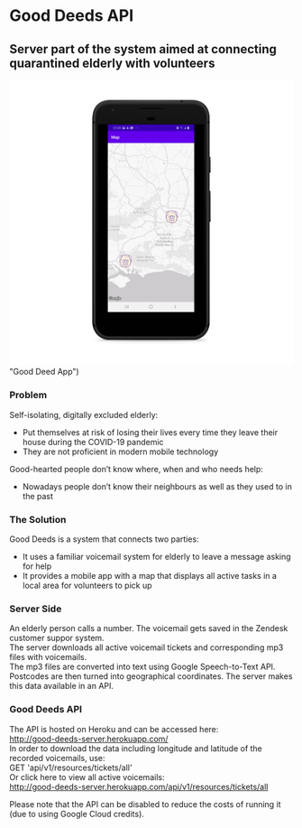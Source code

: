 # Good Deeds API
## Server part of the system aimed at connecting quarantined elderly with volunteers  

![alt text](resources/showcase.png?raw=True)  "Good Deed App")

### Problem  
Self-isolating, digitally excluded elderly:  
* Put themselves at risk of losing their lives every time they leave their house during the COVID-19 pandemic   
* They are not proficient in modern mobile technology  

Good-hearted people don’t know where, when and who needs help:  
* Nowadays people don’t know their neighbours as well as they used to in the past    

### The Solution  
Good Deeds is a system that connects two parties:  
* It uses a familiar voicemail system for elderly to leave a message asking for help   
* It provides a mobile app with a map that displays all active tasks in a local area for volunteers to pick up    


### Server Side 
An elderly person calls a number. The voicemail gets saved in the Zendesk customer suppor system.  
The server downloads all active voicemail tickets and corresponding mp3 files with voicemails.  
The mp3 files are converted into text using Google Speech-to-Text API.  
Postcodes are then turned into geographical coordinates. The server makes this data available in an API.

### Good Deeds API
The API is hosted on Heroku and can be accessed here:     
http://good-deeds-server.herokuapp.com/     
In order to download the data including longitude and latitude of the recorded voicemails, use:     
GET 'api/v1/resources/tickets/all'     
Or click  here to view all active voicemails:     
http://good-deeds-server.herokuapp.com/api/v1/resources/tickets/all     

Please note that the API can be disabled to reduce the costs of running it (due to using Google Cloud credits).  